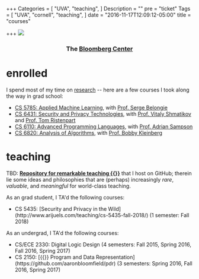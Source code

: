 +++
Categories = [
  "UVA",
  "teaching",
]
Description = ""
pre = "ticket"
Tags = [
  "UVA",
  "cornell",
  "teaching",
]
date = "2016-11-17T12:09:12-05:00"
title = "courses"

+++
<img src="/img/bloomberg.jpg">
### <div style="text-align:center">The [Bloomberg Center](https://tech.cornell.edu/campus/bloomberg-center)</div>


# enrolled
I spend most of my time on [research](/research/) -- here are a few
courses I took along the way in grad school:

<ul class="ul-interests fa-ul">
<li>
<i class="fa-li fa fa-university"></i>
<a href="https://cornelltech.github.io/cs5785-fall-2018/" target="_blank" rel="noopener">CS 5785: Applied Machine Learning</a>, with 
<a href="https://blogs.cornell.edu/techfaculty/serge-belongie/" target="_blank" rel="noopener">Prof. Serge Belongie</a>
</li>
<li>
<i class="fa-li fa fa-university"></i>
<a href="https://www.cs.cornell.edu/~shmat/courses/cs6431/" target="_blank" rel="noopener">CS 6431: Security and Privacy Technologies</a>, with 
<a href="https://www.cs.cornell.edu/~shmat/" target="_blank" rel="noopener">Prof. Vitaly Shmatikov</a>
and
<a href="https://rist.tech.cornell.edu/" target="_blank" rel="noopener">Prof. Tom Ristenpart</a>
</li>
<li>
<i class="fa-li fa fa-university"></i>
<a href="https://www.cs.cornell.edu/courses/cs6110/2018sp/" target="_blank" rel="noopener">CS 6110: Advanced Programming Languages</a>, with 
<a href="https://www.cs.cornell.edu/~asampson/" target="_blank" rel="noopener">Prof. Adrian
Sampson</a>
</li>
<li>
<i class="fa-li fa fa-university"></i>
<a href="https://www.cs.cornell.edu/courses/cs6820/2017fa/" target="_blank" rel="noopener">CS 6820: Analysis of Algorithms</a>, with 
<a href="https://www.cs.cornell.edu/~rdk/" target="_blank" rel="noopener">Prof. Bobby Kleinberg</a>
</li>
</ul>

# teaching
TBD: [**Repository for remarkable
teaching {{<fa github>}}**](https://github.com/havron/teaching) that I host on
GitHub; therein lie some ideas and philosophies that are (perhaps)
increasingly *rare*, *valuable*, and *meaningful* for world-class teaching.

As an grad student, I TA'd the following courses:
<ul class="ul-interests fa-ul">
<li>
<i class="fa-li fa fa-university"></i>
CS 5435: [Security and Privacy in the
Wild](http://www.arijuels.com/teaching/cs-5435-fall-2018/) (1 semester: Fall 2018)
</li>
</ul>

As an undergrad, I TA'd the following courses:
<ul class="ul-interests fa-ul">
<li>
<i class="fa-li fa fa-university"></i>
CS/ECE 2330: Digital Logic
Design (4 semesters: Fall 2015, Spring 2016, Fall 2016, Spring 2017)
</li>
<li>
<i class="fa-li fa fa-university"></i>
CS 2150: [{{<fa github>}} Program and Data
Representation](https://github.com/aaronbloomfield/pdr)
(3 semesters: Spring 2016, Fall 2016, Spring 2017)
</li>
</ul>
